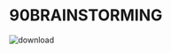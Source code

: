 # 90BRAINSTORMING

![download](https://user-images.githubusercontent.com/70970105/116030147-8d30bd00-a678-11eb-95eb-de07a817dec6.png)
